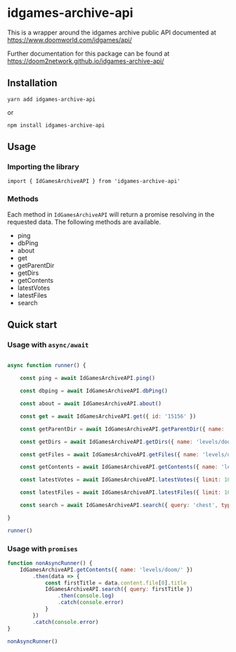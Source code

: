 # idgames-archive-api
This is a wrapper around the idgames archive public API documented at https://www.doomworld.com/idgames/api/

Further documentation for this package can be found at https://doom2network.github.io/idgames-archive-api/ 

## Installation

```
yarn add idgames-archive-api
```
or

```
npm install idgames-archive-api
```

## Usage

### Importing the library

```
import { IdGamesArchiveAPI } from 'idgames-archive-api'
```

### Methods

Each method in `IdGamesArchiveAPI` will return a promise resolving in the requested data. The following methods are available.

- ping
- dbPing
- about
- get
- getParentDir
- getDirs
- getContents
- latestVotes
- latestFiles
- search


## Quick start

### Usage with `async/await`

```javascript

async function runner() {

    const ping = await IdGamesArchiveAPI.ping()

    const dbping = await IdGamesArchiveAPI.dbPing()

    const about = await IdGamesArchiveAPI.about()

    const get = await IdGamesArchiveAPI.get({ id: '15156' })

    const getParentDir = await IdGamesArchiveAPI.getParentDir({ name: 'levels/doom/a-c/' })

    const getDirs = await IdGamesArchiveAPI.getDirs({ name: 'levels/doom2/' })

    const getFiles = await IdGamesArchiveAPI.getFiles({ name: 'levels/doom/megawads/' })

    const getContents = await IdGamesArchiveAPI.getContents({ name: 'levels/doom/' })

    const latestVotes = await IdGamesArchiveAPI.latestVotes({ limit: 100 })

    const latestFiles = await IdGamesArchiveAPI.latestFiles({ limit: 10 })

    const search = await IdGamesArchiveAPI.search({ query: 'chest', type: 'filename', sort: 'date' })

}

runner()

```

### Usage with `promises`

```javascript
function nonAsyncRunner() {
    IdGamesArchiveAPI.getContents({ name: 'levels/doom/' })
        .then(data => {
            const firstTitle = data.content.file[0].title
            IdGamesArchiveAPI.search({ query: firstTitle })
                .then(console.log)
                .catch(console.error)
            }
        })
        .catch(console.error)
}

nonAsyncRunner()
```
